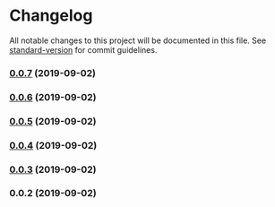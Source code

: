 # Changelog

All notable changes to this project will be documented in this file. See [standard-version](https://github.com/conventional-changelog/standard-version) for commit guidelines.

### [0.0.7](https://github.com/lupu60/nestjs-toolbox/compare/v0.0.6...v0.0.7) (2019-09-02)



### [0.0.6](https://github.com/lupu60/nestjs-toolbox/compare/v0.0.5...v0.0.6) (2019-09-02)



### [0.0.5](https://github.com/lupu60/nestjs-toolbox/compare/v0.0.4...v0.0.5) (2019-09-02)



### [0.0.4](https://github.com/lupu60/nestjs-toolbox/compare/v0.0.3...v0.0.4) (2019-09-02)



### [0.0.3](https://github.com/lupu60/nestjs-toolbox/compare/v0.0.2...v0.0.3) (2019-09-02)



### 0.0.2 (2019-09-02)
